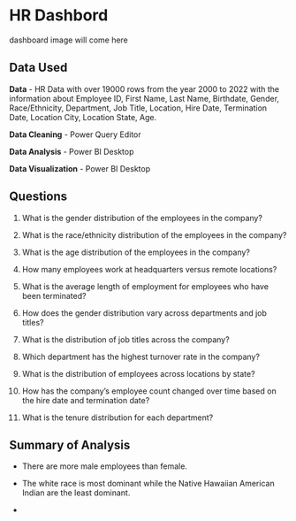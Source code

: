 # HR Dashbord

dashboard image will come here

## Data Used
**Data** - HR Data with over 19000 rows from the year 2000 to 2022 with the information about Employee ID, First Name, Last Name, Birthdate, Gender, Race/Ethnicity, Department, Job Title, Location, Hire Date, Termination Date, Location City, Location State, Age.

**Data Cleaning** - Power Query Editor

**Data Analysis** - Power BI Desktop

**Data Visualization** - Power BI Desktop

## Questions

1. What is the gender distribution of the employees in the company?

2. What is the race/ethnicity distribution of the employees in the company?

3. What is the age distribution of the employees in the company?

4. How many employees work at headquarters versus remote locations?

5. What is the average length of employment for employees who have been terminated?

6. How does the gender distribution vary across departments and job titles?

7. What is the distribution of job titles across the company?

8. Which department has the highest turnover rate in the company?

9. What is the distribution of employees across locations by state?

10. How has the company’s employee count changed over time based on the hire date and termination date?

11. What is the tenure distribution for each department?


## Summary of Analysis

- There are more male employees than female.
- The white race is most dominant while the Native Hawaiian American Indian are the least dominant.

- 
